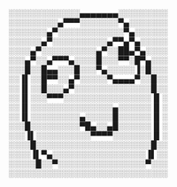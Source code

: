 ░░░░░░░░░░░░░▄▄▄▄▄▄▄░░░░░░░░░
░░░░░░░░░▄▀▀▀░░░░░░░▀▄░░░░░░░
░░░░░░░▄▀░░░░░░░░░░░░▀▄░░░░░░
░░░░░░▄▀░░░░░░░░░░▄▀▀▄▀▄░░░░░
░░░░▄▀░░░░░░░░░░▄▀░░██▄▀▄░░░░
░░░▄▀░░▄▀▀▀▄░░░░█░░░▀▀░█▀▄░░░
░░░█░░█▄▄░░░█░░░▀▄░░░░░▐░█░░░
░░▐▌░░█▀▀░░▄▀░░░░░▀▄▄▄▄▀░░█░░
░░▐▌░░█░░░▄▀░░░░░░░░░░░░░░█░░
░░▐▌░░░▀▀▀░░░░░░░░░░░░░░░░▐▌░
░░▐▌░░░░░░░░░░░░░░░▄░░░░░░▐▌░
░░▐▌░░░░░░░░░▄░░░░░█░░░░░░▐▌░
░░░█░░░░░░░░░▀█▄░░▄█░░░░░░▐▌░
░░░▐▌░░░░░░░░░░▀▀▀▀░░░░░░░▐▌░
░░░░█░░░░░░░░░░░░░░░░░░░░░█░░
░░░░▐▌▀▄░░░░░░░░░░░░░░░░░▐▌░░
░░░░░█░░▀░░░░░░░░░░░░░░░░▀░░░
░░░░░░░░░░░░░░░░░░░░░░░░░░░░░
